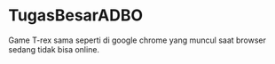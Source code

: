 # TugasBesarADBO
Game T-rex sama seperti di google chrome yang muncul saat browser sedang tidak bisa online.
